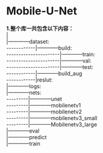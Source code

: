 # Mobile-U-Net

**1.整个库一共包含以下内容：**  
|  
|————dataset:    
------------|————build:  
----------------------|————train:  
----------------------|————val:  
----------------------|————test:  
------------|————build_aug  
------------|reslut:    
|————logs:      
|————nets:      
---------|————unet    
---------|————mobilenetv1    
---------|————mobilenetv2    
---------|————mobilenetv3_small    
---------|————Mobilenetv3_large    
|————eval    
|————predict    
|————train    
